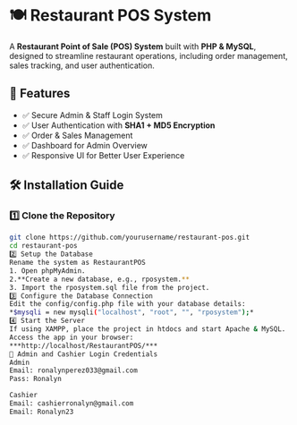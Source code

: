 # 🍽️ Restaurant POS System

A **Restaurant Point of Sale (POS) System** built with **PHP & MySQL**, designed to streamline restaurant operations, including order management, sales tracking, and user authentication.

## 🚀 Features
- ✅ Secure Admin & Staff Login System
- ✅ User Authentication with **SHA1 + MD5 Encryption**
- ✅ Order & Sales Management
- ✅ Dashboard for Admin Overview
- ✅ Responsive UI for Better User Experience

## 🛠️ Installation Guide
### 1️⃣ Clone the Repository
```sh
git clone https://github.com/yourusername/restaurant-pos.git
cd restaurant-pos
2️⃣ Setup the Database
Rename the system as RestaurantPOS 
1. Open phpMyAdmin.
2.**Create a new database, e.g., rposystem.**
3. Import the rposystem.sql file from the project.
3️⃣ Configure the Database Connection
Edit the config/config.php file with your database details:
*$mysqli = new mysqli("localhost", "root", "", "rposystem");*
4️⃣ Start the Server
If using XAMPP, place the project in htdocs and start Apache & MySQL.
Access the app in your browser:
***http://localhost/RestaurantPOS/***
🔑 Admin and Cashier Login Credentials
Admin
Email: ronalynperez033@gmail.com
Pass: Ronalyn

Cashier
Email: cashierronalyn@gmail.com
Email: Ronalyn23
